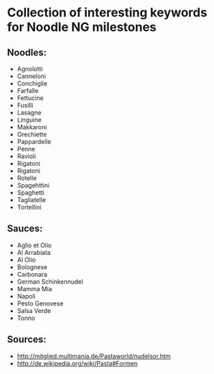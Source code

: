# Collection of interesting keywords for Noodle NG milestones #

## Noodles: ##
  * Agnolotti
  * Canneloni
  * Conchiglie
  * Farfalle
  * Fettucine
  * Fusilli
  * Lasagne
  * Linguine
  * Makkaroni
  * Orechiette
  * Pappardelle
  * Penne
  * Ravioli
  * Rigatoni
  * Rigatoni
  * Rotelle
  * Spagehttini
  * Spaghetti
  * Tagliatelle
  * Tortellini

## Sauces: ##
  * Aglio et Olio
  * Al Arrabiata
  * Al Olio
  * Bolognese
  * Carbonara
  * German Schinkennudel
  * Mamma Mia
  * Napoli
  * Pesto Genovese
  * Salsa Verde
  * Tonno

## Sources: ##
  * http://mitglied.multimania.de/Pastaworld/nudelsor.htm
  * http://de.wikipedia.org/wiki/Pasta#Formen